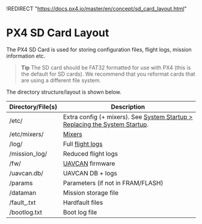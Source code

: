 !REDIRECT "https://docs.px4.io/master/en/concept/sd_card_layout.html"

# PX4 SD Card Layout

The PX4 SD Card is used for storing configuration files, flight logs, mission information etc. 

> **Tip** The SD card should be FAT32 formatted for use with PX4 (this is the default for SD cards).
  We recommend that you reformat cards that are using a different file system.

The directory structure/layout is shown below.

Directory/File(s) | Description
--- | ---
/etc/ | Extra config (+ mixers). See [System Startup > Replacing the System Startup](../concept/system_startup.md#replacing-the-system-startup).
/etc/mixers/ | [Mixers](../concept/mixing.md)
/log/ | Full [flight logs](../log/logging.md)
/mission_log/ | Reduced flight logs
/fw/ | [UAVCAN](../uavcan/README.md) firmware
/uavcan.db/ | UAVCAN DB + logs
/params | Parameters (if not in FRAM/FLASH)
/dataman | Mission storage file
/fault_<datetime>.txt | Hardfault files
/bootlog.txt | Boot log file
